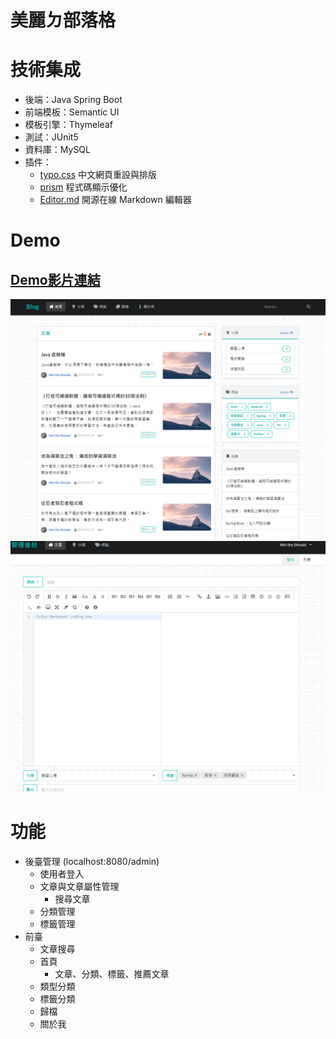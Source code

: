 # 美麗ㄉ部落格

# 技術集成

- 後端：Java Spring Boot
- 前端模板：Semantic UI
- 模板引擎：Thymeleaf
- 測試：JUnit5
- 資料庫：MySQL
- 插件：
  - [typo.css](https://github.com/sofish/typo.css) 中文網頁重設與排版
  - [prism](https://github.com/PrismJS/prism) 程式碼顯示優化
  - [Editor.md](https://pandao.github.io/editor.md/index.html) 開源在線 Markdown 編輯器

# Demo

## [Demo影片連結](https://youtu.be/t5pOGZBE6FE)

<img src="./demo/demo01.png">

<img src="./demo/demo02.png">

# 功能

- 後臺管理 (localhost:8080/admin)
  - 使用者登入
  - 文章與文章屬性管理
    - 搜尋文章
  - 分類管理
  - 標籤管理
- 前臺
  - 文章搜尋
  - 首頁
    - 文章、分類、標籤、推薦文章
  - 類型分類
  - 標籤分類
  - 歸檔
  - 關於我

  




